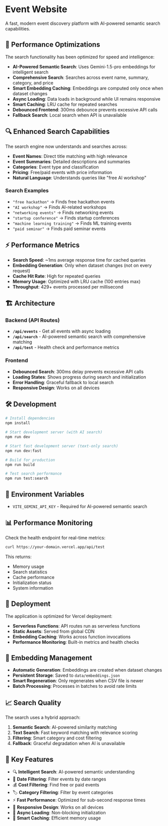 # Event Website

A fast, modern event discovery platform with AI-powered semantic search capabilities.

## 🚀 Performance Optimizations

The search functionality has been optimized for speed and intelligence:

- **AI-Powered Semantic Search**: Uses Gemini-1.5-pro embeddings for intelligent search
- **Comprehensive Search**: Searches across event name, summary, category, and price
- **Smart Embedding Caching**: Embeddings are computed only once when dataset changes
- **Async Loading**: Data loads in background while UI remains responsive
- **Smart Caching**: LRU cache for repeated searches
- **Debounced Frontend**: 300ms debounce prevents excessive API calls
- **Fallback Search**: Local search when API is unavailable

## 🔍 Enhanced Search Capabilities

The search engine now understands and searches across:

- **Event Names**: Direct title matching with high relevance
- **Event Summaries**: Detailed descriptions and summaries
- **Categories**: Event type and classification
- **Pricing**: Free/paid events with price information
- **Natural Language**: Understands queries like "free AI workshop"

### Search Examples

- `"free hackathon"` → Finds free hackathon events
- `"AI workshop"` → Finds AI-related workshops
- `"networking events"` → Finds networking events
- `"startup conference"` → Finds startup conferences
- `"machine learning training"` → Finds ML training events
- `"paid seminar"` → Finds paid seminar events

## ⚡ Performance Metrics

- **Search Speed**: ~1ms average response time for cached queries
- **Embedding Generation**: Only when dataset changes (not on every request)
- **Cache Hit Rate**: High for repeated queries
- **Memory Usage**: Optimized with LRU cache (100 entries max)
- **Throughput**: 429+ events processed per millisecond

## 🏗️ Architecture

### Backend (API Routes)
- **`/api/events`** - Get all events with async loading
- **`/api/search`** - AI-powered semantic search with comprehensive matching
- **`/api/test`** - Health check and performance metrics

### Frontend
- **Debounced Search**: 300ms delay prevents excessive API calls
- **Loading States**: Shows progress during search and initialization
- **Error Handling**: Graceful fallback to local search
- **Responsive Design**: Works on all devices

## 🛠️ Development

```bash
# Install dependencies
npm install

# Start development server (with AI search)
npm run dev

# Start fast development server (text-only search)
npm run dev:fast

# Build for production
npm run build

# Test search performance
npm run test:search
```

## 🔧 Environment Variables

- `VITE_GEMINI_API_KEY` - Required for AI-powered semantic search

## 📊 Performance Monitoring

Check the health endpoint for real-time metrics:
```bash
curl https://your-domain.vercel.app/api/test
```

This returns:
- Memory usage
- Search statistics
- Cache performance
- Initialization status
- System information

## 🚀 Deployment

The application is optimized for Vercel deployment:

- **Serverless Functions**: API routes run as serverless functions
- **Static Assets**: Served from global CDN
- **Embedding Caching**: Works across function invocations
- **Performance Monitoring**: Built-in metrics and health checks

## 🔄 Embedding Management

- **Automatic Generation**: Embeddings are created when dataset changes
- **Persistent Storage**: Saved to `data/embeddings.json`
- **Smart Regeneration**: Only regenerates when CSV file is newer
- **Batch Processing**: Processes in batches to avoid rate limits

## 📈 Search Quality

The search uses a hybrid approach:

1. **Semantic Search**: AI-powered similarity matching
2. **Text Search**: Fast keyword matching with relevance scoring
3. **Filtering**: Smart category and cost filtering
4. **Fallback**: Graceful degradation when AI is unavailable

## 🎯 Key Features

- 🔍 **Intelligent Search**: AI-powered semantic understanding
- 📅 **Date Filtering**: Filter events by date ranges
- 💰 **Cost Filtering**: Find free or paid events
- 🏷️ **Category Filtering**: Filter by event categories
- ⚡ **Fast Performance**: Optimized for sub-second response times
- 📱 **Responsive Design**: Works on all devices
- 🔄 **Async Loading**: Non-blocking initialization
- 🧠 **Smart Caching**: Efficient memory usage
